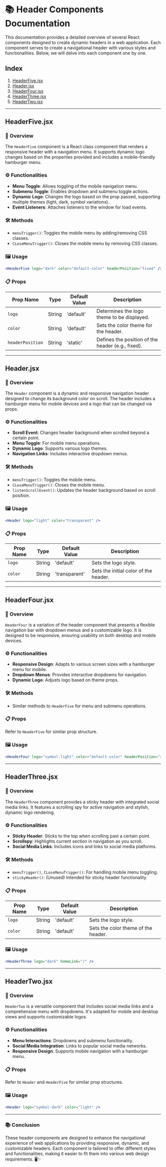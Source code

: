 # 📚 Header Components Documentation

This documentation provides a detailed overview of several React components designed to create dynamic headers in a web application. Each component serves to create a navigational header with various styles and functionalities. Below, we will delve into each component one by one.

## Index

1. [HeaderFive.jsx](#headerfivejsx)
2. [Header.jsx](#headerjsx)
3. [HeaderFour.jsx](#headerfourjsx)
4. [HeaderThree.jsx](#headerthreexjsx)
5. [HeaderTwo.jsx](#headertwojsx)

---

## HeaderFive.jsx

### 📄 Overview

The `HeaderFive` component is a React class component that renders a responsive header with a navigation menu. It supports dynamic logo changes based on the properties provided and includes a mobile-friendly hamburger menu.

### ⚙️ Functionalities

- **Menu Toggle**: Allows toggling of the mobile navigation menu.
- **Submenu Toggle**: Enables dropdown and submenu toggle actions.
- **Dynamic Logo**: Changes the logo based on the prop passed, supporting multiple themes (light, dark, symbol variations).
- **Event Listeners**: Attaches listeners to the window for load events.

### 🛠️ Methods

- `menuTrigger()`: Toggles the mobile menu by adding/removing CSS classes.
- `CLoseMenuTrigger()`: Closes the mobile menu by removing CSS classes.

### 🖼️ Usage

```jsx
<HeaderFive logo="dark" color="default-color" headerPosition="fixed" />
```

### 📋 Props

| Prop Name      | Type   | Default Value | Description                                    |
|----------------|--------|---------------|------------------------------------------------|
| `logo`         | String | 'default'     | Determines the logo theme to be displayed.     |
| `color`        | String | 'default'     | Sets the color theme for the header.           |
| `headerPosition` | String | 'static'    | Defines the position of the header (e.g., fixed). |

---

## Header.jsx

### 📄 Overview

The `Header` component is a dynamic and responsive navigation header designed to change its background color on scroll. The header includes a hamburger menu for mobile devices and a logo that can be changed via props.

### ⚙️ Functionalities

- **Scroll Event**: Changes header background when scrolled beyond a certain point.
- **Menu Toggle**: For mobile menu operations.
- **Dynamic Logo**: Supports various logo themes.
- **Navigation Links**: Includes interactive dropdown menus.

### 🛠️ Methods

- `menuTrigger()`: Toggles the mobile menu.
- `CLoseMenuTrigger()`: Closes the mobile menu.
- `listenScrollEvent()`: Updates the header background based on scroll position.

### 🖼️ Usage

```jsx
<Header logo="light" color="transparent" />
```

### 📋 Props

| Prop Name | Type   | Default Value | Description                                  |
|-----------|--------|---------------|----------------------------------------------|
| `logo`    | String | 'default'     | Sets the logo style.                         |
| `color`   | String | 'transparent' | Sets the initial color of the header.        |

--- 

## HeaderFour.jsx

### 📄 Overview

`HeaderFour` is a variation of the header component that presents a flexible navigation bar with dropdown menus and a customizable logo. It is designed to be responsive, ensuring usability on both desktop and mobile devices.

### ⚙️ Functionalities

- **Responsive Design**: Adapts to various screen sizes with a hamburger menu for mobile.
- **Dropdown Menus**: Provides interactive dropdowns for navigation.
- **Dynamic Logo**: Adjusts logo based on theme props.

### 🛠️ Methods

- Similar methods to `HeaderFive` for menu and submenu operations.

### 📋 Props

Refer to `HeaderFive` for similar prop structure.

### 🖼️ Usage

```jsx
<HeaderFour logo="symbol-light" color="default-color" headerPosition="static" />
```

---

## HeaderThree.jsx

### 📄 Overview

The `HeaderThree` component provides a sticky header with integrated social media links. It features a scrolling spy for active navigation and stylish, dynamic logo rendering.

### ⚙️ Functionalities

- **Sticky Header**: Sticks to the top when scrolling past a certain point.
- **Scrollspy**: Highlights current section in navigation as you scroll.
- **Social Media Links**: Includes icons and links to social media platforms.

### 🛠️ Methods

- `menuTrigger()`, `CLoseMenuTrigger()`: For handling mobile menu toggling.
- `stickyHeader()`: (Unused) Intended for sticky header functionality.

### 📋 Props

| Prop Name | Type   | Default Value | Description                                  |
|-----------|--------|---------------|----------------------------------------------|
| `logo`    | String | 'default'     | Sets the logo style.                         |
| `color`   | String | 'default'     | Sets the color theme of the header.          |

### 🖼️ Usage

```jsx
<HeaderThree logo="dark" homeLink="/" />
```

---

## HeaderTwo.jsx

### 📄 Overview

`HeaderTwo` is a versatile component that includes social media links and a comprehensive menu with dropdowns. It's adapted for mobile and desktop views and supports customizable logos.

### ⚙️ Functionalities

- **Menu Interactions**: Dropdowns and submenu functionality.
- **Social Media Integration**: Links to popular social media networks.
- **Responsive Design**: Supports mobile navigation with a hamburger menu.

### 📋 Props

Refer to `Header` and `HeaderFive` for similar prop structures.

### 🖼️ Usage

```jsx
<Header logo="symbol-dark" color="light" />
```

---

### 📚 Conclusion

These header components are designed to enhance the navigational experience of web applications by providing responsive, dynamic, and customizable headers. Each component is tailored to offer different styles and functionalities, making it easier to fit them into various web design requirements. 🖥️✨